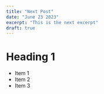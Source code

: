 ```yaml
---
title: "Next Post"
date: "June 23 2023"
excerpt: "This is the next excerpt"
draft: true
---
```


# Heading 1

- Item 1
- Item 2
- Item 3
